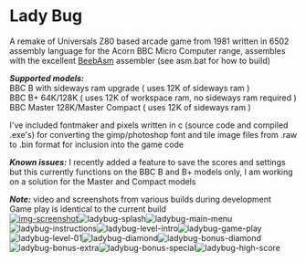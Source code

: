 # Lady Bug
A remake of Universals Z80 based arcade game from 1981 written in 6502 assembly language for the Acorn BBC Micro Computer range, assembles with the excellent [BeebAsm](https://github.com/stardot/beebasm) assembler (see asm.bat for how to build)

_**Supported models:**_\
BBC B with sideways ram upgrade ( uses 12K of sideways ram )\
BBC B+ 64K/128K ( uses 12K of workspace ram, no sideways ram required )\
BBC Master 128K/Master Compact ( uses 12K of sideways ram )

I've included fontmaker and pixels written in c (source code and compiled .exe's) for converting the gimp/photoshop font and tile image files from .raw to .bin format for inclusion into the game code

_**Known issues:**_ I recently added a feature to save the scores and settings but this currently functions on the BBC B and B+ models only, I am working on a solution for the Master and Compact models

_**Note:**_ video and screenshots from various builds during development\
Game play is identical to the current build\
[![img-screenshot](https://user-images.githubusercontent.com/87623090/136460719-7151cdd3-741a-4b1a-9a53-1be546448695.png)](https://www.youtube.com/watch?v=CsHSW4qdZ9U)![ladybug-splash](https://user-images.githubusercontent.com/87623090/136666196-980af30a-2e24-4e8d-80fe-253f41b281b8.png)![ladybug-main-menu](https://user-images.githubusercontent.com/87623090/136666203-b7bc268b-aa6c-4ed3-9b18-8dcfae825ae7.png)![ladybug-instructions](https://user-images.githubusercontent.com/87623090/136666320-822057e3-0b46-4a2b-b07e-a4a07a4af852.png)![ladybug-level-intro](https://user-images.githubusercontent.com/87623090/136666330-511cf344-80aa-4693-b3c1-9977eae0ab63.png)![ladybug-game-play](https://user-images.githubusercontent.com/87623090/136666346-24499c09-6ea2-4033-83a5-781ea1871a9c.png)![ladybug-level-01](https://user-images.githubusercontent.com/87623090/136666369-7e4d177a-a079-48cd-ac6a-20b70af80f4a.png)![ladybug-diamond](https://user-images.githubusercontent.com/87623090/136666579-fb24fc80-0357-4391-8ff1-3732c4f1babb.png)![ladybug-bonus-diamond](https://user-images.githubusercontent.com/87623090/136666619-72140712-0779-4b9b-95a2-545436568e48.png)![ladybug-bonus-extra](https://user-images.githubusercontent.com/87623090/136666394-df34c3ce-f92d-4c9a-91cd-a72d7e7f2bb8.png)![ladybug-bonus-special](https://user-images.githubusercontent.com/87623090/136666403-b1e79732-ba2c-47d0-96d9-3c8b1dffd518.png)![ladybug-high-score](https://user-images.githubusercontent.com/87623090/136666415-7616107e-3545-44be-a1e3-683876abb8c7.png)
